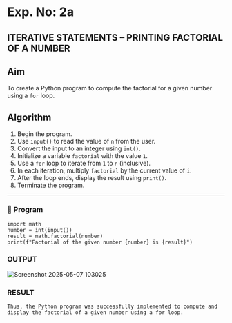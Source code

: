 # Exp. No: 2a  
## ITERATIVE STATEMENTS – PRINTING FACTORIAL OF A  NUMBER

## Aim
To create a Python program to compute the factorial for a given number using a `for` loop.

## Algorithm
1. Begin the program.
2. Use `input()` to read the value of `n` from the user.
3. Convert the input to an integer using `int()`.
4. Initialize a variable `factorial` with the value `1`.
5. Use a `for` loop to iterate from `1` to `n` (inclusive).
6. In each iteration, multiply `factorial` by the current value of `i`.
7. After the loop ends, display the result using `print()`.
8. Terminate the program.

---

### 🧾 Program

```
import math
number = int(input())
result = math.factorial(number)
print(f"Factorial of the given number {number} is {result}")
```
### OUTPUT
![Screenshot 2025-05-07 103025](https://github.com/user-attachments/assets/b23a326f-8d28-47db-870f-0024a8e206c7)

### RESULT
```
Thus, the Python program was successfully implemented to compute and display the factorial of a given number using a for loop.
```

